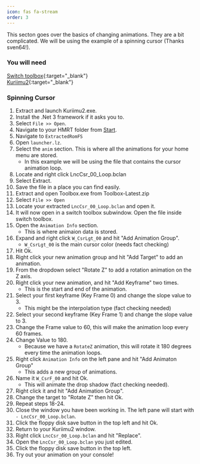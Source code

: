 ```yaml
---
icon: fas fa-stream
order: 3
---
```


This secton goes over the basics of changing animations. They are a bit complicated. We will be using the example of a spinning cursor (Thanks sven64!).

### You will need
[Switch toolbox](https://github.com/KillzXGaming/Switch-Toolbox){:target="_blank"}\
[Kuriimu2](https://github.com/FanTranslatorsInternational/Kuriimu2){:target="_blank"}

### Spinning Cursor
1. Extract and launch Kuriimu2.exe.
2. Install the .Net 3 framework if it asks you to.
3. Select `File >> Open`.
4. Navigate to your HMRT folder from [Start](/start#preparing-your-home-menu-for-modifications).
5. Navigate to `ExtractedRomFS`
6. Open `launcher.lz`.
7. Select the `anim` section. This is where all the animations for your home menu are stored.
	- In this example we will be using the file that contains the cursor animation loop.
8. Locate and right click LncCsr_00_Loop.bclan
9. Select Extract.
10. Save the file in a place you can find easily.
11. Extract and open Toolbox.exe from Toolbox-Latest.zip
12. Select `File >> Open`
13. Locate your extracted `LncCsr_00_Loop.bclan` and open it.
14. It will now open in a switch toolbox subwindow. Open the file inside switch toolbox.
15. Open the `Animation Info` section.
	- This is where animaion data is stored.
16. Expand and right click `W_CsrLgt_00` and hit "Add Animation Group".
	- `W_CsrLgt_00` is the main cursor color (needs fact checking)
17. Hit Ok.
18. Right click your new animation group and hit "Add Target" to add an animation.
19. From the dropdown select "Rotate Z" to add a rotation animation on the Z axis.
20. Right click your new animation, and hit "Add Keyframe" two times.
	- This is the start and end of the animation.
21. Select your first keyframe (Key Frame 0) and change the slope value to 3.
	- This might be the interpolation type (fact checking needed)
22. Select your second keyframe (Key Frame 1) and change the slope value to 3. 
23. Change the Frame value to 60, this will make the animation loop every 60 frames.
24. Change Value to 180. 
	- Because we have a `RotateZ` animation, this will rotate it 180 degrees every time the animation loops.
25. Right click `Animation Info` on the left pane and hit "Add Animaton Group"
	- This adds a new group of animations.
26. Name it `W_CsrF_00` and hit Ok.
	- This will animate the drop shadow (fact checking needed).
27. Right click it and hit "Add Animation Group".
28. Change the target to "Rotate Z" then hit Ok.
29. Repeat steps 18-24.
30. Close the window you have been working in. The left pane will start with `- LncCsr_00_Loop.bclan`.
31. Click the floppy disk save button in the top left and hit Ok.
32. Return to your Kuriimu2 window.
33. Right click `LncCsr_00_Loop.bclan` and hit "Replace".
34. Open the `LncCsr_00_Loop.bclan` you just edited.
35. Click the floppy disk save button in the top left.
36. Try out your animation on your console!
